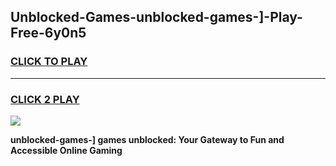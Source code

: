 
## Unblocked-Games-unblocked-games-]-Play-Free-6y0n5
<h3>
<a href="https://premium76.site?title=unblocked-games-]&ref=09A">CLICK TO PLAY</a></h3>
<hr>

<h3>
<a href="https://premium76.site?title=unblocked-games-]&ref=09A">CLICK 2 PLAY</a>
  
</h3>

<a href="https://premium76.site?title=unblocked-games-]&ref=09A"><img src="https://clearcache.store/games.png"></a>


**unblocked-games-] games unblocked: Your Gateway to Fun and Accessible Online Gaming**
